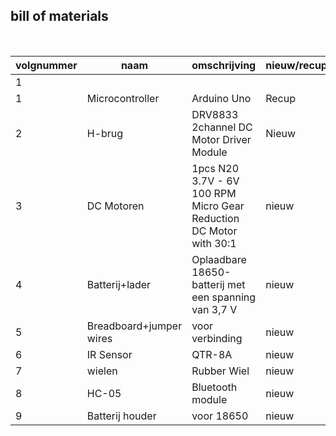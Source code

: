 ## bill of materials
<br />

|volgnummer|naam|omschrijving|nieuw/recup|kostprijs/stuk|aantal|subtotaal|
|----------|----|------------|-----------|---------|------|---------|
|         1|    |            |           |              |      |         |
|         1|  Microcontroller  |Arduino Uno             |      Recup      |    /          | 1     |     /    |
|2|      H-brug|  DRV8833 2channel DC Motor Driver Module|Nieuw|€1.59|1|€1.59
|3|DC Motoren| 1pcs N20 3.7V - 6V 100 RPM Micro Gear Reduction DC Motor with 30:1|nieuw|€3,12|2|€6.24
|4|Batterij+lader|Oplaadbare 18650-batterij met een spanning van 3,7 V|nieuw|€3,83|2|€7.66
|5|Breadboard+jumper wires|voor verbinding|nieuw|€3.5|1|€3.5
|6|IR Sensor|QTR-8A|nieuw|€11.95|1|€11.95
|7|wielen|Rubber Wiel|nieuw|€1.17|2|€2.34
|8|HC-05|Bluetooth module|nieuw|€2.49|1|€2.49
|9|Batterij houder|voor 18650|nieuw|€1.69|1|€1.69
